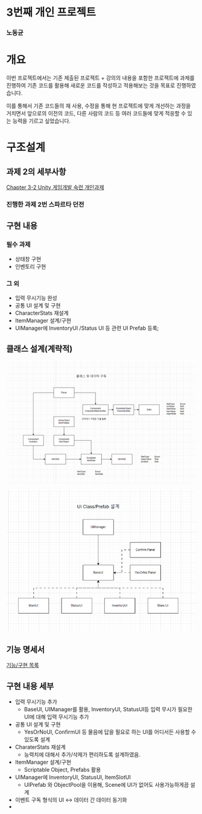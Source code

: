 # 3번째 개인 프로젝트

### 노동균

# 개요

 이번 프로젝트에서는 기존 제출된 프로젝트 + 강의의 내용을 포함한 프로젝트에 과제를 진행하여 기존 코드를 활용해 새로운 코드를 작성하고 적용해보는 것을 목표로 진행하였습니다.

 이를 통해서 기존 코드들의 재 사용, 수정을 통해 현 프로젝트에 맞게 개선하는 과정을 거치면서 앞으로의 이전의 코드, 다른 사람의 코드 등 여러 코드들에 맞게 적응할 수 있는 능력을 기르고 싶었습니다.

# 구조설계

## 과제 2의 세부사항


[Chapter 3-2 Unity 게임개발 숙련 개인과제](https://www.notion.so/Chapter-3-2-Unity-3db6735ddda14d6dad34be754e6b0d3f?pvs=21)
### 진행한 과제 2번 스파르타 던전
## 구현 내용


### 필수 과제 
- 상태창 구현
- 인벤토리 구현

  
### 그 외
- 입력 무시기능 완성
- 공통 UI 설계 및 구현
- CharacterStats 재설계
- ItemManager 설계/구현
- UIManager에 InventoryUI /Status UI 등 관련 UI Prefab 등록;

   
## 클래스 설계(계략적)

![Untitled](Image/Untitled.png)

![Untitled](Image/Untitled%201.png)

## 기능 명세서

[기능/구현 목록](3%E1%84%87%E1%85%A5%E1%86%AB%E1%84%8D%E1%85%A2%20%E1%84%80%E1%85%A2%E1%84%8B%E1%85%B5%E1%86%AB%20%E1%84%91%E1%85%B3%E1%84%85%E1%85%A9%E1%84%8C%E1%85%A6%E1%86%A8%E1%84%90%E1%85%B3%20d654c18250b5486fb05265050b3da12f/%E1%84%80%E1%85%B5%E1%84%82%E1%85%B3%E1%86%BC%20%E1%84%80%E1%85%AE%E1%84%92%E1%85%A7%E1%86%AB%20%E1%84%86%E1%85%A9%E1%86%A8%E1%84%85%E1%85%A9%E1%86%A8%20313c5725d92c4bf681d63993a5e322b3.csv)

## 구현 내용 세부
- 입력 무시기능 추가
  - BaseUI, UIManager를 활용, InventoryUI, StatusUI등 입력 무시가 필요한 UI에 대해 입력 무시기능 추가
- 공통 UI 설계 및 구현
  - YesOrNoUI, ConfirmUI 등 물음에 답을 필요로 하는 UI를 어디서든 사용할 수 있도록 설계
- CharaterStats 재설계
  - 능력치에 대해서 추가/삭제가 편리하도록 설계하였음.  
- ItemManager 설계/구현
  - Scriptable Object, Prefabs 활용
- UIManager에 InventoryUI, StatusUI, ItemSlotUI
  - UIPrefab 와 ObjectPool을 이용해, Scene에 UI가 없어도 사용가능하게끔 설계
- 이벤트 구독 형식의 UI <-> 데이터 간 데이터 동기화
-  

